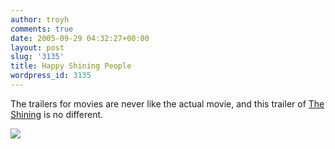 ```yaml
---
author: troyh
comments: true
date: 2005-09-29 04:32:27+00:00
layout: post
slug: '3135'
title: Happy Shining People
wordpress_id: 3135
---
```


The trailers for movies are never like the actual movie, and this trailer of [The Shining](http://www.ps260.com/molly/SHINING%20FINAL.mov) is no different.

![](http://troyandgay.com/pix/Picture1_01.png)
